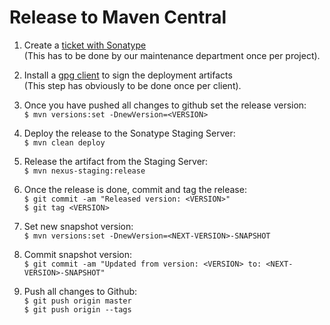 # Release to Maven Central

1. Create a [ticket with Sonatype](http://central.sonatype.org/pages/ossrh-guide.html)  
(This has to be done by our maintenance department once per project).

2. Install a [gpg client](http://central.sonatype.org/pages/apache-maven.html#other-prerequisites) to sign the deployment artifacts  
(This step has obviously to be done once per client).

3. Once you have pushed all changes to github set the release version:  
`$ mvn versions:set -DnewVersion=<VERSION>`

4. Deploy the release to the Sonatype Staging Server:  
`$ mvn clean deploy`

5. Release the artifact from the Staging Server:  
`$ mvn nexus-staging:release`
 
6. Once the release is done, commit and tag the release:  
`$ git commit -am "Released version: <VERSION>"`  
`$ git tag <VERSION>`

7. Set new snapshot version:  
`$ mvn versions:set -DnewVersion=<NEXT-VERSION>-SNAPSHOT`

8. Commit snapshot version:  
`$ git commit -am "Updated from version: <VERSION> to: <NEXT-VERSION>-SNAPSHOT"`

9. Push all changes to Github:  
`$ git push origin master`  
`$ git push origin --tags`
 